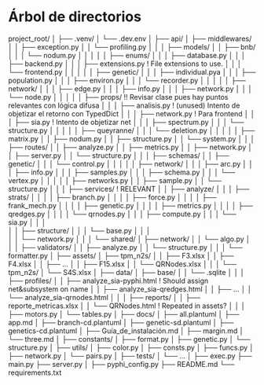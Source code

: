 # Árbol de directorios


project_root/
│
├── .venv/
│   └── .dev.env
│
├── api/
│   ├── middlewares/
│   │   ├── exception.py
│   │   └── profiling.py
│   │
│   ├── models/
│   │   ├── bnb/
│   │   │   └── nodum.py
│   │   │
│   │   ├── enums/
│   │   │   ├── database.py
│   │   │   ├── backend.py
│   │   │   ├── extensions.py       ! File extensions to use.
│   │   │   └── frontend.py
│   │   │
│   │   ├── genetic/
│   │   │   ├── individual.pya
│   │   │   ├── population.py
│   │   │   ├── environ.py
│   │   │   └── recorder.py
│   │   │
│   │   ├── network/
│   │   │   ├── edge.py
│   │   │   ├── info.py
│   │   │   ├── network.py
│   │   │   └── node.py
│   │   │
│   │   ├── props/                  !! Revisar clase pues hay puntos relevantes con lógica difusa
│   │   │   ├── analisis.py         ! (unused) Intento de objetizar el retorno con TypedDict
│   │   │   ├── network.py          ! Para frontend
│   │   │   ├── sia.py              ! Intento de objetizar net
│   │   │   ├── spectrum.py
│   │   │   └── structure.py
│   │   │
│   │   ├── queyranne/
│   │   │   └── deletion.py
│   │   │
│   │   ├── matrix.py
│   │   ├── nodum.py
│   │   ├── structure.py
│   │   └── system.py
│   │
│   ├── routes/
│   │   ├── analyze.py
│   │   ├── metrics.py
│   │   ├── network.py
│   │   ├── server.py
│   │   └── structure.py
│   │
│   ├── schemas/
│   │   ├── genetic/
│   │   │   └── control.py
│   │   │
│   │   ├── network/
│   │   │   ├── arc.py
│   │   │   ├── info.py
│   │   │   ├── samples.py
│   │   │   ├── schema.py
│   │   │   └── vertex.py
│   │   │
│   │   ├── networks.py
│   │   ├── sample.py
│   │   └── structure.py
│   │
│   ├── services/                   ! RELEVANT
│   │   ├── analyze/
│   │   │   ├── strats/
│   │   │   │   ├── branch.py
│   │   │   │   ├── force.py
│   │   │   │   ├── frank_mech.py
│   │   │   │   ├── genetic.py
│   │   │   │   ├── metrics.py
│   │   │   │   ├── qredges.py
│   │   │   │   └── qrnodes.py
│   │   │   ├── compute.py
│   │   │   └── sia.py
│   │   │   
│   │   ├── structure/
│   │   │   └── base.py
│   │   │   
│   │   └── network.py
│   │
│   └── shared/
│       ├── network/
│       │   └── algo.py
│       │
│       ├── validators/
│       │   ├── analyze.py
│       │   └── structure.py
│       │
│       └── formatter.py
│
├── assets/
│   ├── tpm_n2s/
│   │   ├── F3.xlsx
│   │   ├── F4.xlsx
│   │   ├── ...
│   │   ├── F15.xlsx
│   │   └── QRNodes.xlsx
│   │
│   └── tpm_n2s/
│       └── S4S.xlsx
│
├── data/
│   ├── base/
│   │   └── .sqlite
│   │
│   ├── profiles/
│   │   ├── analyze_sia-pyphi.html      ! Should assign net&subsystem on name
│   │   ├── analyze_sia-qredges.html
│   │   ├── ...
│   │   └── analyze_sia-qrnodes.html
│   │
│   ├── reports/
│   │   ├── reporte_metricas.xlsx
│   │   └── QRNodes.html                ! Repeated in assets?
│   │
│   ├── motors.py
│   └── tables.py
│
├── docs/
│   ├── all.plantuml
│   ├── app.md
│   ├── branch-cd.plantuml
│   ├── genetic-sd.plantuml
│   ├── genetics-cd.plantuml
│   ├── Guía_de_instalación.md
│   ├── margin.md
│   └── three.md
│
├── constants/
│   ├── format.py
│   ├── genetic.py
│   └── structure.py
│
├── utils/
│   ├── color.py
│   ├── consts.py
│   ├── funcs.py
│   ├── network.py
│   └── pairs.py
│
├── tests/
│   └── ...
│
├── exec.py
├── main.py
├── server.py
│
├── pyphi_config.py
├── README.md
└── requirements.txt
